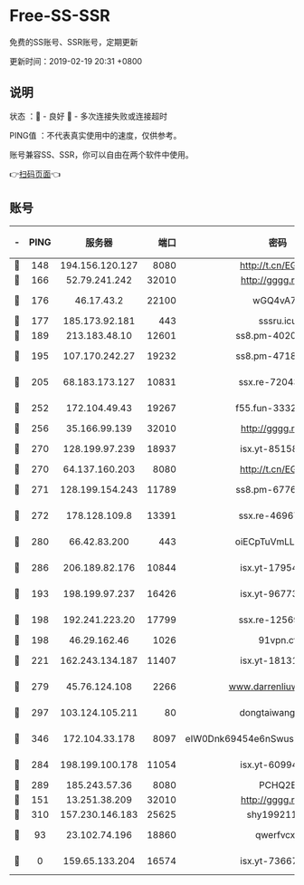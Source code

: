 # Free-SS-SSR

免费的SS账号、SSR账号，定期更新

更新时间：2019-02-19 20:31 +0800

## 说明

状态     ：🙂 - 良好 🙁 - 多次连接失败或连接超时

PING值   ：不代表真实使用中的速度，仅供参考。

账号兼容SS、SSR，你可以自由在两个软件中使用。

👉[扫码页面](https://liesauer.github.io/free-ss-ssr.github.io/)👈

## 账号

|-|PING|服务器|端口|密码|加密方式|区域|
|:----:|:----:|:-----:|-----:|:----:|:----:|:----:|
|🙂|148|194.156.120.127|8080|http://t.cn/EGJIyrl|rc4-md5|RU|
|🙂|166|52.79.241.242|32010|http://gggg.rocks|chacha20|KR|
|🙂|176|46.17.43.2|22100|wGQ4vA7D|aes-256-gcm|RU|
|🙂|177|185.173.92.181|443|sssru.icu|rc4-md5|RU|
|🙂|189|213.183.48.10|12601|ss8.pm-40202630|rc4-md5|RU|
|🙂|195|107.170.242.27|19232|ss8.pm-47184551|aes-256-cfb|US|
|🙂|205|68.183.173.127|10831|ssx.re-72043236|aes-256-cfb|US|
|🙂|252|172.104.49.43|19267|f55.fun-33324216|aes-256-cfb|SG|
|🙂|256|35.166.99.139|32010|http://gggg.rocks|chacha20|US|
|🙂|270|128.199.97.239|18937|isx.yt-85158799|aes-256-cfb|SG|
|🙂|270|64.137.160.203|8080|http://t.cn/EGJIyrl|rc4-md5|CA|
|🙂|271|128.199.154.243|11789|ss8.pm-67760833|aes-256-cfb|SG|
|🙂|272|178.128.109.8|13391|ssx.re-46967706|aes-256-cfb|SG|
|🙂|280|66.42.83.200|443|oiECpTuVmLLxk4Ts|aes-256-cfb|US|
|🙂|286|206.189.82.176|10844|isx.yt-17954032|aes-256-cfb|SG|
|🙂|193|198.199.97.237|16426|isx.yt-96773111|aes-256-cfb|US|
|🙂|198|192.241.223.20|17799|ssx.re-12569451|aes-256-cfb|US|
|🙂|198|46.29.162.46|1026|91vpn.cf|rc4-md5|RU|
|🙂|221|162.243.134.187|11407|isx.yt-18131669|aes-256-cfb|US|
|🙂|279|45.76.124.108|2266|www.darrenliuwei.com|aes-256-cfb|AU|
|🙂|297|103.124.105.211|80|dongtaiwang.com|aes-256-cfb|US|
|🙂|346|172.104.33.178|8097|eIW0Dnk69454e6nSwuspv9DmS201tQ0D|aes-256-cfb|SG|
|🙂|284|198.199.100.178|11054|isx.yt-60994536|aes-256-cfb|US|
|🙂|289|185.243.57.36|8080|PCHQ2E|rc4-md5|US|
|🙁|151|13.251.38.209|32010|http://gggg.rocks|chacha20|SG|
|🙁|310|157.230.146.183|25625|shy19921124|rc4-md5|US|
|🙁|93|23.102.74.196|18860|qwerfvcxz|aes-256-gcm|JP|
|🙁|0|159.65.133.204|16574|isx.yt-73667348|aes-256-cfb|SG|
